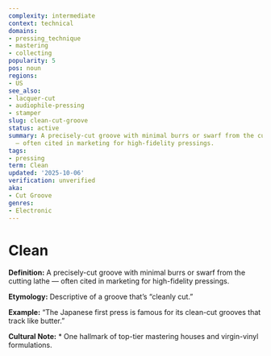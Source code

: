 ```yaml
---
complexity: intermediate
context: technical
domains:
- pressing_technique
- mastering
- collecting
popularity: 5
pos: noun
regions:
- US
see_also:
- lacquer-cut
- audiophile-pressing
- stamper
slug: clean-cut-groove
status: active
summary: A precisely-cut groove with minimal burrs or swarf from the cutting lathe
  — often cited in marketing for high-fidelity pressings.
tags:
- pressing
term: Clean
updated: '2025-10-06'
verification: unverified
aka:
- Cut Groove
genres:
- Electronic
---
```


# Clean

**Definition:** A precisely-cut groove with minimal burrs or swarf from the cutting lathe — often cited in marketing for high-fidelity pressings.

**Etymology:** Descriptive of a groove that’s “cleanly cut.”

**Example:** “The Japanese first press is famous for its clean-cut grooves that track like butter.”

**Cultural Note:** * One hallmark of top-tier mastering houses and virgin-vinyl formulations.

